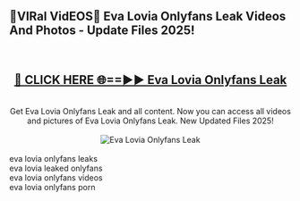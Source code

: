 <h2>🔴VIRal VidEOS🔴 Eva Lovia Onlyfans Leak Videos And Photos - Update Files 2025!</h2>
<br>
<div align="center">
<h2><a href="https://virallinks.top/odZfE0" rel="nofollow">🔴 CLICK HERE 🌐==►► Eva Lovia Onlyfans Leak</a></h2>
<br>
Get Eva Lovia Onlyfans Leak and all content. Now you can access all videos and pictures of Eva Lovia Onlyfans Leak. New Updated Files 2025!
<br>
<br>
<a href="https://virallinks.top/odZfE0" rel="nofollow" data-target="animated-image.originalLink"><img src="https://i.imgur.com/dJHk4Zq.gif)" alt="Eva Lovia Onlyfans Leak" style="max-width: 100%; display: inline-block;" data-target="animated-image.originalImage"></a>
</div>
<br>
eva lovia onlyfans leaks<br>
eva lovia leaked onlyfans<br>
eva lovia onlyfans videos<br>
eva lovia onlyfans porn